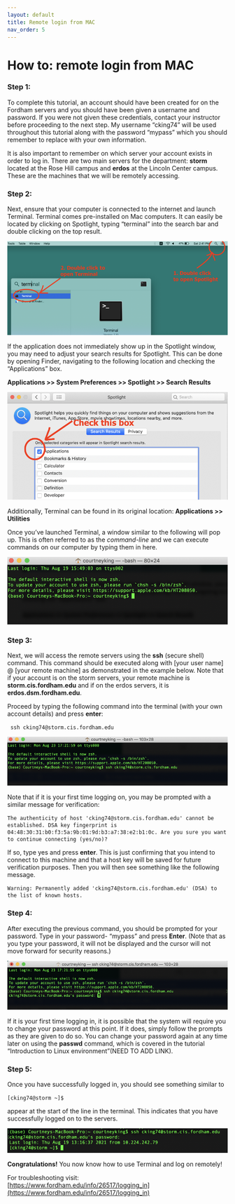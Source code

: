 ```yaml
---
layout: default
title: Remote login from MAC
nav_order: 5
---
```


# How to: remote login from MAC  
  
### Step 1:  
To complete this tutorial, an account should have been created for on the Fordham servers and you should have been given a username and password.  If you were not given these credentials, contact your instructor before proceeding to the next step.  My username “cking74” will be used throughout this tutorial along with the password “mypass” which you should remember to replace with your own information.   
  
It is also important to remember on which server your account exists in order to log in. There are two main servers for the department: **storm** located at the Rose Hill campus and **erdos** at the Lincoln Center campus. These are the machines that we will be remotely accessing.   
  
  
### Step 2:  
Next, ensure that your computer is connected to the internet and launch Terminal. Terminal comes pre-installed on Mac computers. It can easily be located by clicking on Spotlight, typing “terminal” into the search bar and double clicking on the top result. 
  

<img src="/docs/assets/CISWork28.png" alt="" width="600">
  
If the application does not immediately show up in the Spotlight window, you may need to adjust your search results for Spotlight. This can be done by opening Finder, navigating to the following location and checking the “Applications” box.  
  
**Applications >> System Preferences >> Spotlight >> Search Results**  
  
![Check application box](docs/assets/CISWork29.png)     

Additionally, Terminal can be found in its original location:  **Applications >> Utilities**  

Once you’ve launched Terminal, a window similar to the following will pop up. This is often referred to as the _command-line_ and we can execute commands on our computer by typing them in here.  

![Terminal command line](docs/assets/CISWork30.png)  
  
  
### Step 3:  
Next, we will access the remote servers using the **ssh** (secure shell) command. This command should be executed along with [your user name] @ [your remote machine] as demonstrated in the example below. Note that if your account is on the storm servers, your remote machine is **storm.cis.fordham.edu** and if on the erdos servers, it is **erdos.dsm.fordham.edu**.  
  
Proceed by typing the following command into the terminal (with your own account details) and press **enter**:  

     ssh cking74@storm.cis.fordham.edu
  
![Enter command](docs/assets/CISWork31.png)  
  
Note that if it is your first time logging on, you may be prompted with a similar message for verification:  

    The authenticity of host 'cking74@storm.cis.fordham.edu' cannot be established. DSA key fingerprint is 
    04:48:30:31:b0:f3:5a:9b:01:9d:b3:a7:38:e2:b1:0c. Are you sure you want to continue connecting (yes/no)?
  
If so, type yes and press **enter**. This is just confirming that you intend to connect to this machine and that a host key will be saved for future verification purposes. Then you will then see something like the following message.  

    Warning: Permanently added 'cking74@storm.cis.fordham.edu' (DSA) to the list of known hosts.
  
  
### Step 4:   
After executing the previous command, you should be prompted for your password. Type in your password- “mypass” and press **Enter**. (Note that as you type your password, it will not be displayed and the cursor will not move forward for security reasons.)  
  
![Enter password](docs/assets/CISWork32.png)  
  
If it is your first time logging in, it is possible that the system will require you to change your password at this point. If it does, simply follow the prompts as they are given to do so. You can change your password again at any time later on using the **passwd** command, which is covered in the tutorial “Introduction to Linux environment”(NEED TO ADD LINK).   
  
  
### Step 5:  
Once you have successfully logged in, you should see something similar to  

    [cking74@storm ~]$ 
  
appear at the start of the line in the terminal. This indicates that you have successfully logged on to the servers.  
  
![Logged on to server](docs/assets/CISWork33.png)  
  
**Congratulations!** You now know how to use Terminal and log on remotely!  
  
For troubleshooting visit:  
[https://www.fordham.edu/info/26517/logging_in](https://www.fordham.edu/info/26517/logging_in)



